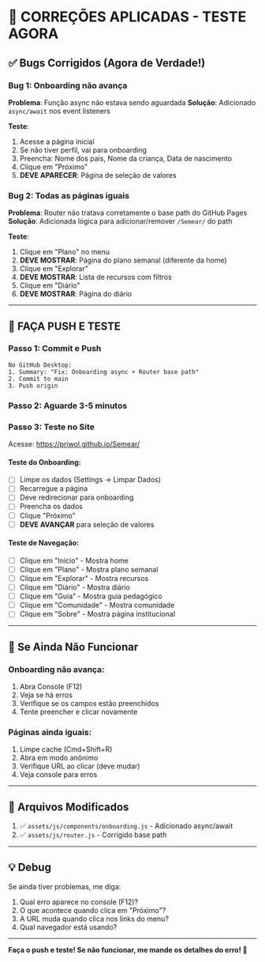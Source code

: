 # 🔧 CORREÇÕES APLICADAS - TESTE AGORA

## ✅ Bugs Corrigidos (Agora de Verdade!)

### Bug 1: Onboarding não avança
**Problema**: Função async não estava sendo aguardada
**Solução**: Adicionado `async/await` nos event listeners

**Teste**:
1. Acesse a página inicial
2. Se não tiver perfil, vai para onboarding
3. Preencha: Nome dos pais, Nome da criança, Data de nascimento
4. Clique em "Próximo"
5. **DEVE APARECER**: Página de seleção de valores

### Bug 2: Todas as páginas iguais
**Problema**: Router não tratava corretamente o base path do GitHub Pages
**Solução**: Adicionada lógica para adicionar/remover `/Semear/` do path

**Teste**:
1. Clique em "Plano" no menu
2. **DEVE MOSTRAR**: Página do plano semanal (diferente da home)
3. Clique em "Explorar"
4. **DEVE MOSTRAR**: Lista de recursos com filtros
5. Clique em "Diário"
6. **DEVE MOSTRAR**: Página do diário

---

## 🚀 FAÇA PUSH E TESTE

### Passo 1: Commit e Push
```
No GitHub Desktop:
1. Summary: "Fix: Onboarding async + Router base path"
2. Commit to main
3. Push origin
```

### Passo 2: Aguarde 3-5 minutos

### Passo 3: Teste no Site
Acesse: https://priwol.github.io/Semear/

#### Teste do Onboarding:
- [ ] Limpe os dados (Settings → Limpar Dados)
- [ ] Recarregue a página
- [ ] Deve redirecionar para onboarding
- [ ] Preencha os dados
- [ ] Clique "Próximo"
- [ ] **DEVE AVANÇAR** para seleção de valores

#### Teste de Navegação:
- [ ] Clique em "Início" - Mostra home
- [ ] Clique em "Plano" - Mostra plano semanal
- [ ] Clique em "Explorar" - Mostra recursos
- [ ] Clique em "Diário" - Mostra diário
- [ ] Clique em "Guia" - Mostra guia pedagógico
- [ ] Clique em "Comunidade" - Mostra comunidade
- [ ] Clique em "Sobre" - Mostra página institucional

---

## 🐛 Se Ainda Não Funcionar

### Onboarding não avança:
1. Abra Console (F12)
2. Veja se há erros
3. Verifique se os campos estão preenchidos
4. Tente preencher e clicar novamente

### Páginas ainda iguais:
1. Limpe cache (Cmd+Shift+R)
2. Abra em modo anônimo
3. Verifique URL ao clicar (deve mudar)
4. Veja console para erros

---

## 📝 Arquivos Modificados

1. ✅ `assets/js/components/onboarding.js` - Adicionado async/await
2. ✅ `assets/js/router.js` - Corrigido base path

---

## 💡 Debug

Se ainda tiver problemas, me diga:
1. Qual erro aparece no console (F12)?
2. O que acontece quando clica em "Próximo"?
3. A URL muda quando clica nos links do menu?
4. Qual navegador está usando?

---

**Faça o push e teste! Se não funcionar, me mande os detalhes do erro! 🔧**
